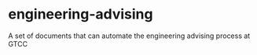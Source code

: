 # engineering-advising
A set of documents that can automate the engineering advising process at GTCC
